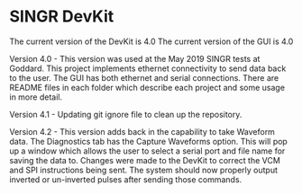# SINGR DevKit 

The current version of the DevKit is 4.0
The current version of the GUI is 4.0

Version 4.0 - This version was used at the May 2019 SINGR tests at Goddard. This project implements ethernet connectivity to send data back to the user. The GUI has both ethernet and serial connections. There are README files in each folder which describe each project and some usage in more detail. 

Version 4.1 - Updating git ignore file to clean up the repository.

Version 4.2 - This version adds back in the capability to take Waveform data. The Diagnostics tab has the Capture Waveforms option. This will pop up a window which allows the user to select a serial port and file name for saving the data to. Changes were made to the DevKit to correct the VCM and SPI instructions being sent. The system should now properly output inverted or un-inverted pulses after sending those commands. 